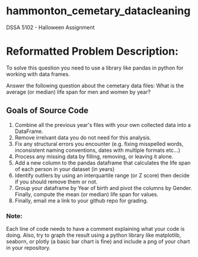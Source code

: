 # hammonton_cemetary_datacleaning
DSSA 5102 - Halloween Assignment

# Reformatted Problem Description:
To solve this question you need to use a library like pandas in python for working with data frames.

Answer the following question about the cemetary data files:
What is the average (or median) life span for men and women by year?


## Goals of Source Code
1. Combine all the previous year's files with your own collected data into a DataFrame.
2. Remove irrelvant data you do not need for this analysis.
3. Fix any structural errors you encounter (e.g. fixing misspelled words, inconsistent naming conventions, dates with multiple formats etc...)
4. Process any missing data by filling, removing, or leaving it alone. 
5. Add a new column to the pandas dataframe that calculates the life span of each person in your dataset (in years)
6. Identify outliers by using an interquartile range (or Z score) then decide if you should remove them or not.
7. Group your dataframe by Year of birth and pivot the columns by Gender. Finally, compute the mean (or median) life span for values.
8. Finally, email me a link to your github repo for grading.

### Note:
Each line of code needs to have a comment explaining what your code is doing.
Also, try to graph the result using a python library like matplotlib, seaborn, or plotly (a basic bar chart is fine) and include a png of your chart in your repository.